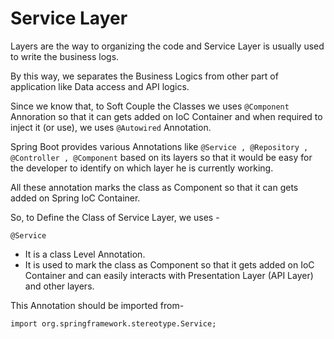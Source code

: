 # Service Layer

Layers are the way to organizing the code and Service Layer is usually used to write the business logs.

By this way, we separates the Business Logics from other part of application like Data access and API logics.

Since we know that, to Soft Couple the Classes  we uses `@Component` Annoration so that it can gets added on IoC Container and when required to inject it (or use), we uses `@Autowired` Annotation.

Spring Boot provides various Annotations like `@Service , @Repository , @Controller , @Component` based on its layers so that it would be easy for the developer to identify on which layer he is currently working.

All these annotation marks the class as Component so that it can gets added on Spring IoC Container.

So, to Define the Class of Service Layer, we uses - 

```
@Service
```

-   It is a class Level Annotation.
-   It is used to mark the class as Component so that it gets added on IoC Container and can easily interacts with Presentation Layer (API Layer) and other layers. 

This Annotation should be imported from-
```
import org.springframework.stereotype.Service;
```